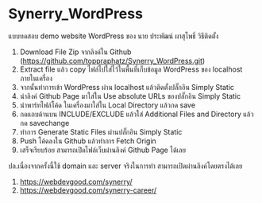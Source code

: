# Synerry_WordPress
แบบทดสอบ demo website WordPress ของ นาย ประพัฒน์ ผาสุโพธิ์
วิธีติดตั้ง
1. Download File Zip จากลิงค์ใน Github (https://github.com/toppraphatz/Synerry_WordPress.git)
2. Extract file แล้ว copy ไฟล์ไปใส่ไว้ในพื้นที่เก็บข้อมูล WordPress ของ localhost ภายในเครื่อง
3. จากนั้นทำการเข้า WordPress ผ่าน localhost แล้วติดตั้งปลั๊กอิน Simply Static
4. นำลิงค์ Github Page มาใส่ใน Use absolute URLs ของปลั๊กอิน Simply Static
5. นำพาร์ทไฟล์โค้ด ในเครื่องมาใส่ใน Local Directory แล้วกด save
6. กดแถบด้านบน INCLUDE/EXCLUDE แล้วใส่ Additional Files and Directory แล้วกด savechange
7. ทำการ Generate Static Files ผ่านปลั๊กอิน Simply Static
8. Push โค้ดลงใน Github แล้วทำการ Fetch Origin
9. เสร็จเรียบร้อย สามารถเปิดไฟล์เว็บผ่านลิงค์ Github Page ได้เลย

ปล.เนื่องจากครั้งนี้ใช้ domain และ server จริงในการทำ สามารถเปิดผ่านลิงค์โดยตรงได้เลย
1. https://webdevgood.com/synerry/
2. https://webdevgood.com/synerry-career/
